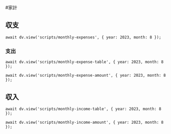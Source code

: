 #家計
## 収支
```dataviewjs
await dv.view('scripts/monthly-expenses', { year: 2023, month: 8 });
```
### 支出
```dataviewjs
await dv.view('scripts/monthly-expense-table', { year: 2023, month: 8 });
```
```dataviewjs
await dv.view('scripts/monthly-expense-amount', { year: 2023, month: 8 });
```
## 収入
```dataviewjs
await dv.view('scripts/monthly-income-table', { year: 2023, month: 8 });
```
```dataviewjs
await dv.view('scripts/monthly-income-amount', { year: 2023, month: 8 });
```
